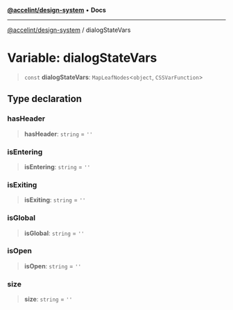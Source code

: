 [**@accelint/design-system**](../README.md) • **Docs**

***

[@accelint/design-system](../README.md) / dialogStateVars

# Variable: dialogStateVars

> `const` **dialogStateVars**: `MapLeafNodes`\<`object`, `CSSVarFunction`\>

## Type declaration

### hasHeader

> **hasHeader**: `string` = `''`

### isEntering

> **isEntering**: `string` = `''`

### isExiting

> **isExiting**: `string` = `''`

### isGlobal

> **isGlobal**: `string` = `''`

### isOpen

> **isOpen**: `string` = `''`

### size

> **size**: `string` = `''`
